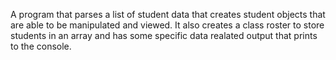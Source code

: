 A program that parses a list of student data that creates student objects that are able to be manipulated and viewed. It also creates a class roster to store students in an array and has some specific data realated output that prints to the console.

